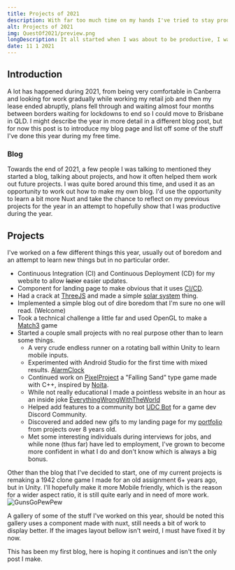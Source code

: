 ```yaml
---
title: Projects of 2021
description: With far too much time on my hands I've tried to stay productive.
alt: Projects of 2021
img: QuestOf2021/preview.png
longDescription: It all started when I was about to be productive, I was struck by an insane tiredness that can only be explained as boredom. In the heat of the moment a decision had to be made, give up on being productive for the day, or do something only slightly productive.
date: 11 1 2021
---
```

## Introduction
A lot has happened during 2021, from being very comfortable in Canberra and looking for work gradually while working my retail job and then my lease ended abruptly, plans fell through and waiting almost four months between borders waiting for lockdowns to end so I could move to Brisbane in QLD. I might describe the year in more detail in a different blog post, but for now this post is to introduce my blog page and list off some of the stuff I've done this year during my free time.

### Blog
Towards the end of 2021, a few people I was talking to mentioned they started a blog, talking about projects, and how it often helped them work out future projects. I was quite bored around this time, and used it as an opportunity to work out how to make my own blog. I'd use the opportunity to learn a bit more Nuxt and take the chance to reflect on my previous projects for the year in an attempt to hopefully show that I was productive during the year.

## <a name="Projects"></a> Projects
I've worked on a few different things this year, usually out of boredom and an attempt to learn new things but in no particular order.
- Continuous Integration (CI) and Continuous Deployment (CD) for my website to allow ~~lazier~~ easier updates. 
- Component for landing page to make obvious that it uses [CI/CD](https://github.com/SimplyJpk/MyPortfolio/commit/9d52b62880b13f6f61a78b774f8dfb87bbb6f7d0).
- Had a crack at [ThreeJS](https://threejs.org/) and made a simple [solar system](http://localhost:3000/projects/fun/simpleorbit) thing.
- Implemented a simple blog out of dire boredom that I'm sure no one will read. (Welcome)
- Took a technical challenge a little far and used OpenGL to make a [Match3](https://github.com/SimplyJpk/Match3) game
- Started a couple small projects with no real purpose other than to learn some things.
  - A very crude endless runner on a rotating ball within Unity to learn mobile inputs.
  - Experimented with Android Studio for the first time with mixed results. [AlarmClock](https://JamesKellie.dev/images/blog/QuestOf2021/AndroidStudioAlarmClock.png)
  - Continued work on [PixelProject](https://github.com/SimplyJpk/PixelProject) a "Falling Sand" type game made with C++, inspired by [Noita](https://store.steampowered.com/app/881100/Noita/).
  - While not really educational I made a pointless website in an hour as an inside joke [EverythingWrongWithTheWorld](https://everythingwrongwiththeworld.com/)
  - Helped add features to a community bot [UDC Bot](https://github.com/Unity-Developer-Community/UDC-Bot) for a game dev Discord Community.
  - Discovered and added new gifs to my landing page for my [portfolio](https://jameskellie.dev/) from projects over 8 years old.
  - Met some interesting individuals during interviews for jobs, and while none (thus far) have led to employment, I've grown to become more confident in what I do and don't know which is always a big bonus.

Other than the blog that I've decided to start, one of my current projects is remaking a 1942 clone game I made for an old assignment 6+ years ago, but in Unity. I'll hopefully make it more Mobile friendly, which is the reason for a wider aspect ratio, it is still quite early and in need of more work.
![GunsGoPewPew](/images/blog/QuestOf2021/1942CloneRevived.png)

A gallery of some of the stuff I've worked on this year, should be noted this gallery uses a component made with nuxt, still needs a bit of work to display better. If the images layout bellow isn't weird, I must have fixed it by now.
<gallery-container>
  <gallery-row>
    <blog-image image="/images/blog/QuestOf2021/1942CloneRevived.png" alt="Early 1942 Clone" cols="6"></blog-image>
    <blog-image image="/images/blog/QuestOf2021/AndroidStudioAlarmClock.png" alt="Android Alarm" cols="4"></blog-image>
  </gallery-row>
  <gallery-row>
    <blog-image image="/images/blog/QuestOf2021/PixelProjectNov.png" alt="PixelProject November" cols="6"></blog-image>
    <blog-image image="/images/blog/QuestOf2021/Match3Game.gif" alt="Match3 Technical Assessment" cols="6"></blog-image>
  </gallery-row>
</gallery-container>

This has been my first blog, here is hoping it continues and isn't the only post I make.